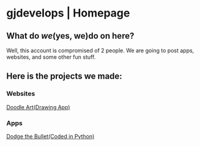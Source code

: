 # gjdevelops | Homepage

## What do *we*(yes, we)do on here?
Well, this account is compromised of 2 people. We are going to post apps, websites, and some other fun stuff.

## Here is the projects we made:

### Websites
[Doodle Art(Drawing App)](https://gjdevelops.github.io/doodleart)

### Apps
[Dodge the Bullet(Coded in Python)](https://gjdevelops.github.io/bulletdodge)
